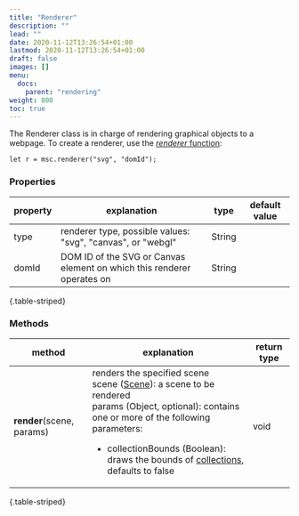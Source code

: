 ```yaml
---
title: "Renderer"
description: ""
lead: ""
date: 2020-11-12T13:26:54+01:00
lastmod: 2020-11-12T13:26:54+01:00
draft: false
images: []
menu:
  docs:
    parent: "rendering"
weight: 800
toc: true
---
```


The Renderer class is in charge of rendering graphical objects to a webpage. To create a renderer, use the [_renderer_ function](../../global/func/#create-objects): 

    let r = msc.renderer("svg", "domId");

### Properties
| property |  explanation   | type | default value |
| --- | --- | --- | --- |
| type | renderer type, possible values: "svg", "canvas", or "webgl" | String | |
| domId | DOM ID of the SVG or Canvas element on which this renderer operates on | String | |
{.table-striped}

### Methods
| method |  explanation   | return type |
| --- | --- | --- |
| **render**(scene, params) | renders the specified scene<br>scene ([Scene](../../group/scene)): a scene to be rendered<br>params (Object, optional): contains one or more of the following parameters:<ul><li>collectionBounds (Boolean): draws the bounds of [collections](../../group/collection/), defaults to false</li></ul> | void |
{.table-striped}